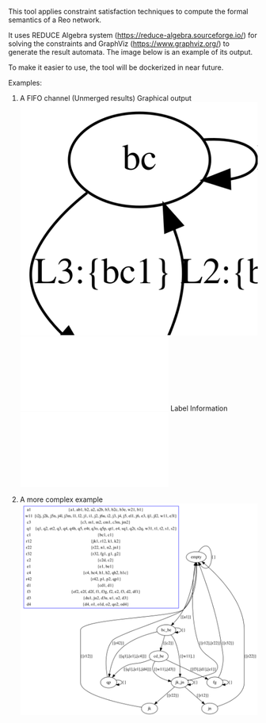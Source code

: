 This tool applies constraint satisfaction techniques to compute the formal semantics of a Reo network.

It uses REDUCE Algebra system (https://reduce-algebra.sourceforge.io/) for solving the constraints and GraphViz (https://www.graphviz.org/) to generate the result automata. The image below is an example of its output.

To make it easier to use, the tool will be dockerized in near future.


Examples:

1) A FIFO channel (Unmerged results)
Graphical output
![FIFO1](src/test/resources/output/FIFO/outthesis106.svg)
![FIFO1](src/test/resources/output/FIFO/outthesis106info.txt)
Label Information
![FIFO1](src/test/resources/output/FIFO/outthesislabels.txt)



2) A more complex example ![Image description](src/main/resources/graph0.png)

